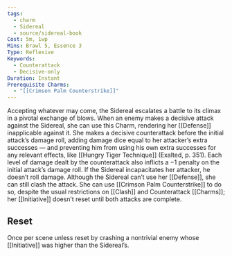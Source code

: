```yaml
---
tags:
  - charm
  - Sidereal
  - source/sidereal-book
Cost: 5m, 1wp
Mins: Brawl 5, Essence 3
Type: Reflexive
Keywords:
  - Counterattack
  - Decisive-only
Duration: Instant
Prerequisite Charms:
  - "[[Crimson Palm Counterstrike]]"
---
```

Accepting whatever may come, the Sidereal escalates a battle to its climax in a pivotal exchange of blows. When an enemy makes a decisive attack against the Sidereal, she can use this Charm, rendering her [[Defense]] inapplicable against it. She makes a decisive counterattack before the initial attack’s damage roll, adding damage dice equal to her attacker’s extra successes — and preventing him from using his own extra successes for any relevant effects, like [[Hungry Tiger Technique]] (Exalted, p. 351). Each level of damage dealt by the counterattack also inflicts a −1 penalty on the initial attack’s damage roll. If the Sidereal incapacitates her attacker, he doesn’t roll damage. Although the Sidereal can’t use her [[Defense]], she can still clash the attack. She can use [[Crimson Palm Counterstrike]] to do so, despite the usual restrictions on [[Clash]] and Counterattack [[Charms]]; her [[Initiative]] doesn’t reset until both attacks are complete. 
## Reset
Once per scene unless reset by crashing a nontrivial enemy whose [[Initiative]] was higher than the Sidereal’s.